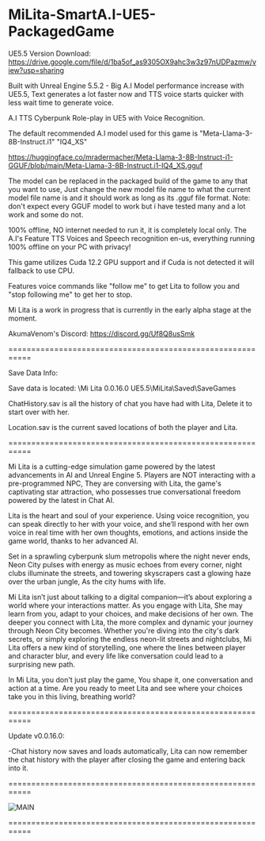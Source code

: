 # MiLita-SmartA.I-UE5-PackagedGame

UE5.5 Version Download: https://drive.google.com/file/d/1ba5of_as9305OX9ahc3w3z97nUDPazmw/view?usp=sharing

Built with Unreal Engine 5.5.2 - Big A.I Model performance increase with UE5.5, Text generates a lot faster now and TTS voice starts quicker with less wait time to generate voice.

A.I TTS Cyberpunk Role-play in UE5 with Voice Recognition.

The default recommended A.I model used for this game is "Meta-Llama-3-8B-Instruct.i1" "IQ4_XS"

https://huggingface.co/mradermacher/Meta-Llama-3-8B-Instruct-i1-GGUF/blob/main/Meta-Llama-3-8B-Instruct.i1-IQ4_XS.gguf

The model can be replaced in the packaged build of the game to any that you want to use, Just change the new model file name to what the current model file name is and it should work as long as its .gguf file format.
Note: don't expect every GGUF model to work but i have tested many and a lot work and some do not.

100% offline, NO internet needed to run it, it is completely local only.
The A.I's Feature TTS Voices and Speech recognition en-us, everything running 100% offline on your PC with privacy!

This game utilizes Cuda 12.2 GPU support and if Cuda is not detected it will fallback to use CPU.

Features voice commands like "follow me" to get Lita to follow you and "stop following me" to get her to stop.

Mi Lita is a work in progress that is currently in the early alpha stage at the moment.

AkumaVenom's Discord: https://discord.gg/Uf8Q8usSmk

===========================================================

Save Data Info:

Save data is located: \Mi Lita 0.0.16.0 UE5.5\MiLita\Saved\SaveGames

ChatHistory.sav is all the history of chat you have had with Lita, Delete it to start over with her.

Location.sav is the current saved locations of both the player and Lita.

===========================================================

Mi Lita is a cutting-edge simulation game powered by the latest advancements in AI and Unreal Engine 5. Players are NOT interacting with a pre-programmed NPC, They are conversing with Lita, the game's captivating star attraction, who possesses true conversational freedom powered by the latest in Chat AI.

Lita is the heart and soul of your experience. Using voice recognition, you can speak directly to her with your voice, and she’ll respond with her own voice in real time with her own thoughts, emotions, and actions inside the game world, thanks to her advanced AI.

Set in a sprawling cyberpunk slum metropolis where the night never ends, Neon City pulses with energy as music echoes from every corner, night clubs illuminate the streets, and towering skyscrapers cast a glowing haze over the urban jungle, As the city hums with life.

Mi Lita isn’t just about talking to a digital companion—it’s about exploring a world where your interactions matter. As you engage with Lita, She may learn from you, adapt to your choices, and make decisions of her own. The deeper you connect with Lita, the more complex and dynamic your journey through Neon City becomes. Whether you're diving into the city's dark secrets, or simply exploring the endless neon-lit streets and nightclubs, Mi Lita offers a new kind of storytelling, one where the lines between player and character blur, and every life like conversation could lead to a surprising new path.

In Mi Lita, you don't just play the game, You shape it, one conversation and action at a time. Are you ready to meet Lita and see where your choices take you in this living, breathing world?

===========================================================

Update v0.0.16.0:

-Chat history now saves and loads automatically, Lita can now remember the chat history with the player after closing the game and entering back into it.

===========================================================

![MAIN](https://github.com/user-attachments/assets/ef2532b7-c79a-4f9c-b88a-68f63acf6185)

===========================================================
